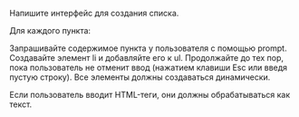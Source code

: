 Напишите интерфейс для создания списка.

Для каждого пункта:

Запрашивайте содержимое пункта у пользователя с помощью prompt.
Создавайте элемент li и добавляйте его к ul.
Продолжайте до тех пор, пока пользователь не отменит ввод (нажатием клавиши Esc или введя пустую строку).
Все элементы должны создаваться динамически.

Если пользователь вводит HTML-теги, они должны обрабатываться как текст.
